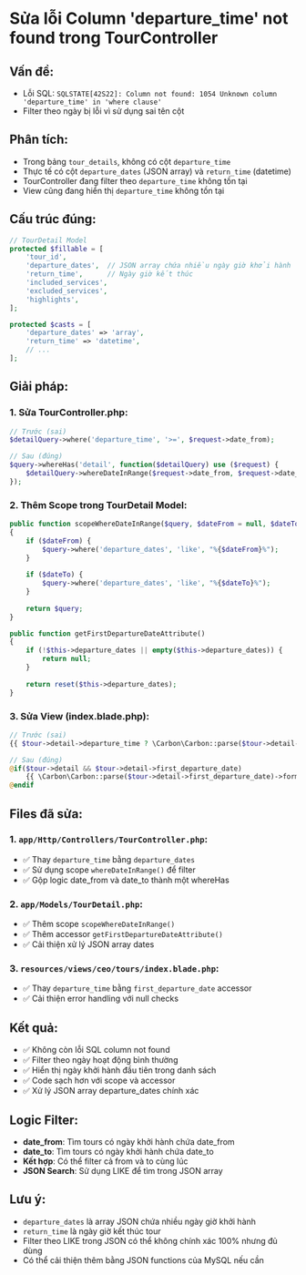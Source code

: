 # Sửa lỗi Column 'departure_time' not found trong TourController

## Vấn đề:
- Lỗi SQL: `SQLSTATE[42S22]: Column not found: 1054 Unknown column 'departure_time' in 'where clause'`
- Filter theo ngày bị lỗi vì sử dụng sai tên cột

## Phân tích:
- Trong bảng `tour_details`, không có cột `departure_time`
- Thực tế có cột `departure_dates` (JSON array) và `return_time` (datetime)
- TourController đang filter theo `departure_time` không tồn tại
- View cũng đang hiển thị `departure_time` không tồn tại

## Cấu trúc đúng:
```php
// TourDetail Model
protected $fillable = [
    'tour_id',
    'departure_dates',  // JSON array chứa nhiều ngày giờ khởi hành
    'return_time',      // Ngày giờ kết thúc
    'included_services',
    'excluded_services', 
    'highlights',
];

protected $casts = [
    'departure_dates' => 'array',
    'return_time' => 'datetime',
    // ...
];
```

## Giải pháp:

### 1. Sửa TourController.php:
```php
// Trước (sai)
$detailQuery->where('departure_time', '>=', $request->date_from);

// Sau (đúng)
$query->whereHas('detail', function($detailQuery) use ($request) {
    $detailQuery->whereDateInRange($request->date_from, $request->date_to);
});
```

### 2. Thêm Scope trong TourDetail Model:
```php
public function scopeWhereDateInRange($query, $dateFrom = null, $dateTo = null)
{
    if ($dateFrom) {
        $query->where('departure_dates', 'like', "%{$dateFrom}%");
    }
    
    if ($dateTo) {
        $query->where('departure_dates', 'like', "%{$dateTo}%");
    }
    
    return $query;
}

public function getFirstDepartureDateAttribute()
{
    if (!$this->departure_dates || empty($this->departure_dates)) {
        return null;
    }
    
    return reset($this->departure_dates);
}
```

### 3. Sửa View (index.blade.php):
```php
// Trước (sai)
{{ $tour->detail->departure_time ? \Carbon\Carbon::parse($tour->detail->departure_time)->format('d/m/Y H:i') : '' }}

// Sau (đúng)
@if($tour->detail && $tour->detail->first_departure_date)
    {{ \Carbon\Carbon::parse($tour->detail->first_departure_date)->format('d/m/Y H:i') }}
@endif
```

## Files đã sửa:

### 1. `app/Http/Controllers/TourController.php`:
- ✅ Thay `departure_time` bằng `departure_dates` 
- ✅ Sử dụng scope `whereDateInRange()` để filter
- ✅ Gộp logic date_from và date_to thành một whereHas

### 2. `app/Models/TourDetail.php`:
- ✅ Thêm scope `scopeWhereDateInRange()`
- ✅ Thêm accessor `getFirstDepartureDateAttribute()`
- ✅ Cải thiện xử lý JSON array dates

### 3. `resources/views/ceo/tours/index.blade.php`:
- ✅ Thay `departure_time` bằng `first_departure_date` accessor
- ✅ Cải thiện error handling với null checks

## Kết quả:
- ✅ Không còn lỗi SQL column not found
- ✅ Filter theo ngày hoạt động bình thường
- ✅ Hiển thị ngày khởi hành đầu tiên trong danh sách
- ✅ Code sạch hơn với scope và accessor
- ✅ Xử lý JSON array departure_dates chính xác

## Logic Filter:
- **date_from**: Tìm tours có ngày khởi hành chứa date_from
- **date_to**: Tìm tours có ngày khởi hành chứa date_to
- **Kết hợp**: Có thể filter cả from và to cùng lúc
- **JSON Search**: Sử dụng LIKE để tìm trong JSON array

## Lưu ý:
- `departure_dates` là array JSON chứa nhiều ngày giờ khởi hành
- `return_time` là ngày giờ kết thúc tour 
- Filter theo LIKE trong JSON có thể không chính xác 100% nhưng đủ dùng
- Có thể cải thiện thêm bằng JSON functions của MySQL nếu cần
